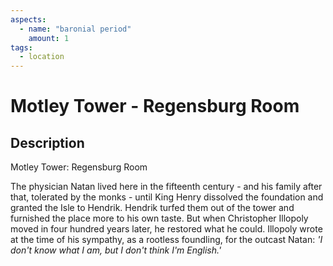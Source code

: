 ```yaml
---
aspects: 
  - name: "baronial period"
    amount: 1
tags:
  - location
---
```


# Motley Tower - Regensburg Room

## Description
Motley Tower: Regensburg Room

The physician Natan lived here in the fifteenth century - and his family after that, tolerated by the monks - until King Henry dissolved the foundation and granted the Isle to Hendrik. Hendrik turfed them out of the tower and furnished the place more to his own taste. But when Christopher Illopoly moved in four hundred years later, he restored what he could. Illopoly wrote at the time of his sympathy, as a rootless foundling, for the outcast Natan: <i>'I don't know what I am, but I don't think I'm English.'</i>
